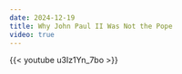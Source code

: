 ```yaml
---
date: 2024-12-19
title: Why John Paul II Was Not the Pope
video: true
---
```



{{< youtube u3Iz1Yn_7bo >}}
